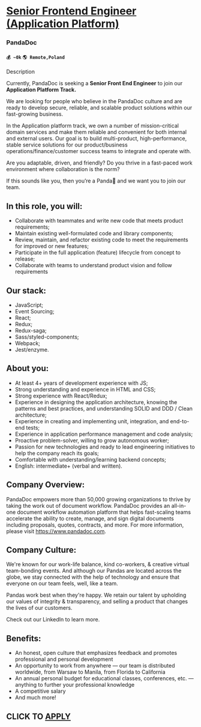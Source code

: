 # [Senior Frontend Engineer (Application Platform)](https://www.remotewlb.com/apply/senior-frontend-engineer-application-platform)  
### PandaDoc  
#### `💰 ~0k` `🌎 Remote,Poland`  

Description

Currently, PandaDoc is seeking a **Senior Front End Engineer** to join our **Application Platform Track.**

We are looking for people who believe in the PandaDoc culture and are ready to develop secure, reliable, and scalable product solutions within our fast-growing business.

In the Application platform track, we own a number of mission-critical domain services and make them reliable and convenient for both internal and external users. Our goal is to build multi-product, high-performance, stable service solutions for our product/business operations/finance/customer success teams to integrate and operate with.

Are you adaptable, driven, and friendly? Do you thrive in a fast-paced work environment where collaboration is the norm?

If this sounds like you, then you’re a Panda🐼 and we want you to join our team.

## **In this role, you will:**

  * Collaborate with teammates and write new code that meets product requirements;
  * Maintain existing well-formulated code and library components;
  * Review, maintain, and refactor existing code to meet the requirements for improved or new features;
  * Participate in the full application (feature) lifecycle from concept to release;
  * Collaborate with teams to understand product vision and follow requirements

## **Our stack:**

  * JavaScript;
  * Event Sourcing;
  * React;
  * Redux;
  * Redux-saga;
  * Sass/styled-components;
  * Webpack;
  * Jest/enzyme.

## **About you:**

  * At least 4+ years of development experience with JS;
  * Strong understanding and experience in HTML and CSS;
  * Strong experience with React/Redux;
  * Experience in designing the application architecture, knowing the patterns and best practices, and understanding SOLID and DDD / Clean architecture;
  * Experience in creating and implementing unit, integration, and end-to-end tests;
  * Experience in application performance management and code analysis;
  * Proactive problem-solver, willing to grow autonomous worker;
  * Passion for new technologies and ready to lead engineering initiatives to help the company reach its goals;
  * Comfortable with understanding/learning backend concepts;
  * English: intermediate+ (verbal and written).

## **Company Overview:**

PandaDoc empowers more than 50,000 growing organizations to thrive by taking the work out of document workflow. PandaDoc provides an all-in-one document workflow automation platform that helps fast-scaling teams accelerate the ability to create, manage, and sign digital documents including proposals, quotes, contracts, and more. For more information, please visit https://www.pandadoc.com.  
  

## **Company Culture:**

We're known for our work-life balance, kind co-workers, & creative virtual team-bonding events. And although our Pandas are located across the globe, we stay connected with the help of technology and ensure that everyone on our team feels, well, like a team.

Pandas work best when they're happy. We retain our talent by upholding our values of integrity & transparency, and selling a product that changes the lives of our customers.

Check out our LinkedIn to learn more.  
  

## **Benefits:**

  * An honest, open culture that emphasizes feedback and promotes professional and personal development
  * An opportunity to work from anywhere — our team is distributed worldwide, from Warsaw to Manila, from Florida to California
  * An annual personal budget for educational classes, conferences, etc. — anything to further your professional knowledge
  * A competitive salary
  * And much more!

  
  

  
## CLICK TO [APPLY](https://www.remotewlb.com/apply/senior-frontend-engineer-application-platform)

